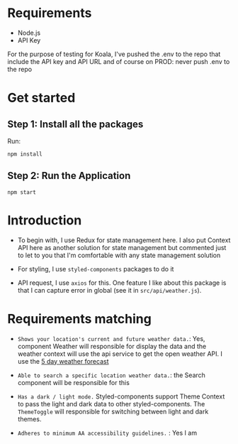 # Requirements
* Node.js
* API Key

For the purpose of testing for Koala, I've pushed the .env to the repo that include the API key and API URL
and of course on PROD: never push .env to the repo

# Get started

## Step 1: Install all the packages
Run:
```
npm install
```

## Step 2: Run the Application
```
npm start
```

# Introduction

* To begin with, I use Redux for state management here. I also put Context API here as another solution for state management but commented just to let to you that I'm comfortable with any state management solution

* For styling, I use `styled-components` packages to do it

* API request, I use `axios` for this. One feature I like about this package is that I can capture error in global (see it in `src/api/weather.js`). 

# Requirements matching

* `Shows your location's current and future weather data.`: Yes, component Weather will responsible for display the data and the weather context will use the api service to get the open weather API. I use the [5 day weather forecast](https://openweathermap.org/forecast5)
 
* `Able to search a specific location weather data.`: the Search component will be responsible for this

* `Has a dark / light mode.` Styled-components support Theme Context to pass the light and dark data to other styled-components. The `ThemeToggle` will responsible for switching between light and dark themes.

* `Adheres to minimum AA accessibility guidelines.` : Yes I am
